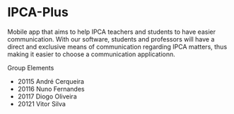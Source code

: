 # IPCA-Plus
Mobile app that aims to help IPCA teachers and students to have easier communication. With our software, students and professors will have a direct and exclusive means of communication regarding IPCA matters, thus making it easier to choose a communication applicationn.

Group Elements

- 20115 André Cerqueira
- 20116 Nuno Fernandes
- 20117 Diogo Oliveira
- 20121 Vitor Silva
